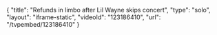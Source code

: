 {
    "title": "Refunds in limbo after Lil Wayne skips concert",
    "type": "solo",
    "layout": "iframe-static",
    "videoId": "123186410",
    "url": "\/tvpembed\/123186410"
}